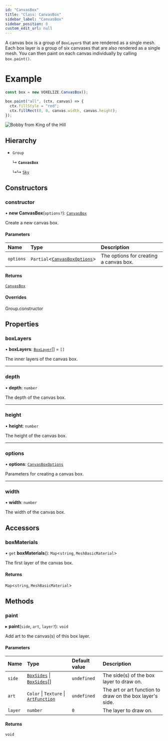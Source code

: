 ```yaml
---
id: "CanvasBox"
title: "Class: CanvasBox"
sidebar_label: "CanvasBox"
sidebar_position: 0
custom_edit_url: null
---
```


A canvas box is a group of `BoxLayer`s that are rendered as a single mesh.
Each box layer is a group of six canvases that are also rendered as a single mesh.
You can then paint on each canvas individually by calling `box.paint()`.

# Example
```ts
const box = new VOXELIZE.CanvasBox();

box.paint("all", (ctx, canvas) => {
  ctx.fillStyle = "red";
  ctx.fillRect(0, 0, canvas.width, canvas.height);
});
```

![Bobby from King of the Hill](/img/docs/bobby-canvas-box.png)

## Hierarchy

- `Group`

  ↳ **`CanvasBox`**

  ↳↳ [`Sky`](Sky.md)

## Constructors

### constructor

• **new CanvasBox**(`options?`): [`CanvasBox`](CanvasBox.md)

Create a new canvas box.

#### Parameters

| Name | Type | Description |
| :------ | :------ | :------ |
| `options` | `Partial`\<[`CanvasBoxOptions`](../modules.md#canvasboxoptions-166)\> | The options for creating a canvas box. |

#### Returns

[`CanvasBox`](CanvasBox.md)

#### Overrides

Group.constructor

## Properties

### boxLayers

• **boxLayers**: [`BoxLayer`](BoxLayer.md)[] = `[]`

The inner layers of the canvas box.

___

### depth

• **depth**: `number`

The depth of the canvas box.

___

### height

• **height**: `number`

The height of the canvas box.

___

### options

• **options**: [`CanvasBoxOptions`](../modules.md#canvasboxoptions-166)

Parameters for creating a canvas box.

___

### width

• **width**: `number`

The width of the canvas box.

## Accessors

### boxMaterials

• `get` **boxMaterials**(): `Map`\<`string`, `MeshBasicMaterial`\>

The first layer of the canvas box.

#### Returns

`Map`\<`string`, `MeshBasicMaterial`\>

## Methods

### paint

▸ **paint**(`side`, `art`, `layer?`): `void`

Add art to the canvas(s) of this box layer.

#### Parameters

| Name | Type | Default value | Description |
| :------ | :------ | :------ | :------ |
| `side` | [`BoxSides`](../modules.md#boxsides-166) \| [`BoxSides`](../modules.md#boxsides-166)[] | `undefined` | The side(s) of the box layer to draw on. |
| `art` | `Color` \| `Texture` \| [`ArtFunction`](../modules.md#artfunction-166) | `undefined` | The art or art function to draw on the box layer's side. |
| `layer` | `number` | `0` | The layer to draw on. |

#### Returns

`void`
